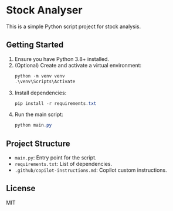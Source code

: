 # Stock Analyser

This is a simple Python script project for stock analysis.

## Getting Started

1. Ensure you have Python 3.8+ installed.
2. (Optional) Create and activate a virtual environment:
   ```powershell
   python -m venv venv
   .\venv\Scripts\Activate
   ```
3. Install dependencies:
   ```powershell
   pip install -r requirements.txt
   ```
4. Run the main script:
   ```powershell
   python main.py
   ```

## Project Structure
- `main.py`: Entry point for the script.
- `requirements.txt`: List of dependencies.
- `.github/copilot-instructions.md`: Copilot custom instructions.

## License
MIT